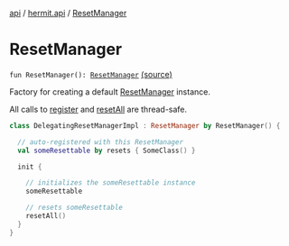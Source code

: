 [api](../index.md) / [hermit.api](index.md) / [ResetManager](./-reset-manager.md)

# ResetManager

`fun ResetManager(): `[`ResetManager`](-reset-manager/index.md) [(source)](https://github.com/RBusarow/AutoReset/tree/master/api/src/main/kotlin/autoreset/api/ResetManager.kt#L37)

Factory for creating a default [ResetManager](-reset-manager/index.md) instance.

All calls to [register](-reset-manager/register.md) and [resetAll](-reset-manager/reset-all.md) are thread-safe.

``` kotlin
class DelegatingResetManagerImpl : ResetManager by ResetManager() {

  // auto-registered with this ResetManager
  val someResettable by resets { SomeClass() }

  init {

    // initializes the someResettable instance
    someResettable

    // resets someResettable
    resetAll()
  }
}
```

